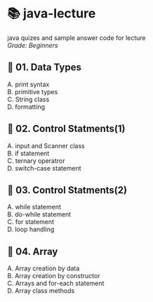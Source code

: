 # 📚 java-lecture
java quizes and sample answer code for lecture <br>
_Grade: Beginners_

## 📗 01. Data Types
A. print syntax <br>
B. primitive types <br>
C. String class <br>
D. formatting <br>

## 📒 02. Control Statments(1)
A. input and Scanner class <br>
B. if statement <br>
C. ternary operatror <br>
D. switch-case statement <br>

## 📘 03. Control Statments(2)
A. while statement <br>
B. do-while statement <br>
C. for statement <br>
D. loop handling <br>

## 📕 04. Array
A. Array creation by data <br>
B. Array creation by constructor <br>
C. Arrays and for-each statement <br>
D. Array class methods <br>
